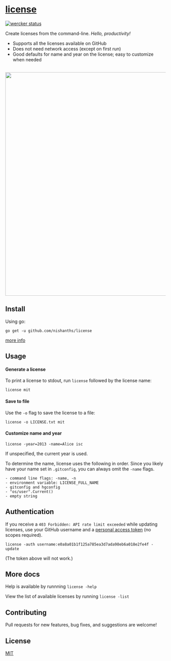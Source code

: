 # [license](https://github.com/nishanths/license) 

[![wercker status](https://app.wercker.com/status/1407b8c71c720358bf15eeb5815f99bd/s "wercker status")](https://app.wercker.com/project/bykey/1407b8c71c720358bf15eeb5815f99bd)

Create licenses from the command-line. *Hello, productivity!*

* Supports all the licenses available on GitHub
* Does not need network access (except on first run)
* Good defaults for name and year on the license; easy to customize when needed

<br>
<img src="https://zippy.gfycat.com/JoyfulBlandGermanshorthairedpointer.gif" width="700px"/>
<br>

## Install

Using go:

```
go get -u github.com/nishanths/license
``` 

[more info](https://golang.org/doc/install#install)

## Usage

#### Generate a license

To print a license to stdout, run `license` followed by the license name:

```
license mit
```

#### Save to file

Use the `-o` flag to save the license to a file:

```
license -o LICENSE.txt mit
```

#### Customize name and year

```
license -year=2013 -name=Alice isc
```

If unspecified, the current year is used.

To determine the name, license uses the following in order. Since you likely have your name set in `.gitconfig`, you can always omit the `-name` flags.

```
- command line flags: -name, -n
- environment variable: LICENSE_FULL_NAME
- gitconfig and hgconfig
- "os/user".Current()
- empty string
```

## Authentication

If you receive a `403 Forbidden: API rate limit exceeded` while updating licenses, use your GitHub username and a [personal access token](https://github.com/settings/tokens) (no scopes required).

```
license -auth username:e0a8a01b1f125a785ea3d7ada98eb6a018e2fe4f -update
```

(The token above will not work.)

## More docs

Help is available by runnning `license -help`

View the list of available licenses by running `license -list`


## Contributing

Pull requests for new features, bug fixes, and suggestions are welcome!

## License

[MIT](https://github.com/nishanths/license/blob/master/LICENSE)
